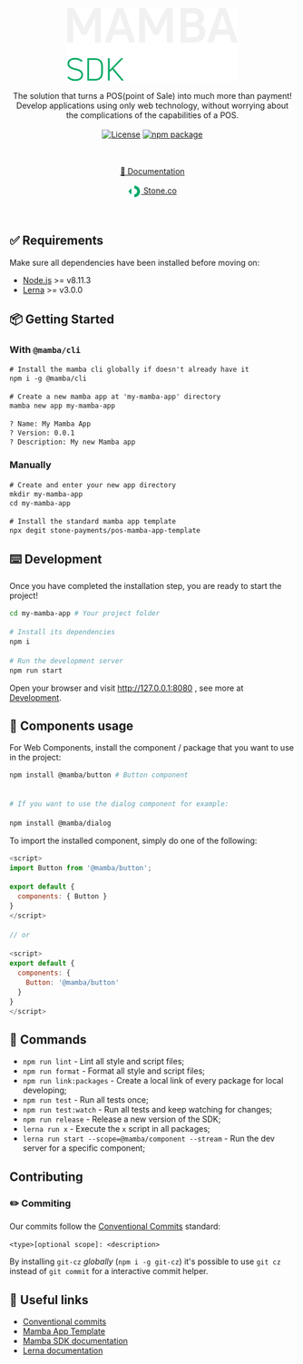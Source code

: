 <p align="center">
  <a href="https://mambasdk-docs.stone.com.br">
    <img width="300" src="./images/logoMambaWhite.png">
  </a>
</p>

<div align="center">

The solution that turns a POS(point of Sale) into much more than payment!
<br />
Develop applications using only web technology, without worrying about the complications of the capabilities of a POS.
<br/>
<br/>
[![License](https://img.shields.io/badge/License-Apache%202.0-blue.svg)](https://opensource.org/licenses/Apache-2.0) [![npm package](https://img.shields.io/npm/v/@mamba/app.svg?style=flat-square)](https://www.npmjs.com/package/@mamba/app)
<br/>

</div>
<br/>

<br/>
<div align="center">
<div><a href="https://mambasdk-docs.stone.com.br" target="_blank">📝 Documentation</a></div><br/>
<div><img height="21" align="top" src="./images/tiny-stone-logo.png" hspace="1"><a href="https://www.stone.co" target="_blank">&nbsp;Stone.co</a></div>
</div>
<br/>
<br/>

## ✅ Requirements

Make sure all dependencies have been installed before moving on:

- [Node.js](http://nodejs.org/) >= v8.11.3
- [Lerna](https://github.com/lerna/lerna) >= v3.0.0

## 📦 Getting Started

### With `@mamba/cli`

```shell
# Install the mamba cli globally if doesn't already have it
npm i -g @mamba/cli

# Create a new mamba app at 'my-mamba-app' directory
mamba new app my-mamba-app

? Name: My Mamba App
? Version: 0.0.1
? Description: My new Mamba app

```

### Manually

```shell
# Create and enter your new app directory
mkdir my-mamba-app
cd my-mamba-app

# Install the standard mamba app template
npx degit stone-payments/pos-mamba-app-template

```

## ⌨️ Development

Once you have completed the installation step, you are ready to start the project!

```bash
cd my-mamba-app # Your project folder

# Install its dependencies
npm i

# Run the development server
npm run start
```

Open your browser and visit http://127.0.0.1:8080 , see more at [Development](https://mambasdk-docs.stone.com.br/guide#desenvolvendo).

## 🔨 Components usage

For Web Components, install the component / package that you want to use in the project:

```bash
npm install @mamba/button # Button component


# If you want to use the dialog component for example:

npm install @mamba/dialog

```

To import the installed component, simply do one of the following:

```js
<script>
import Button from '@mamba/button';

export default {
  components: { Button }
}
</script>

// or

<script>
export default {
  components: {
    Button: '@mamba/button'
  }
}
</script>
```

## 🧰 Commands

- `npm run lint` - Lint all style and script files;
- `npm run format` - Format all style and script files;
- `npm run link:packages` - Create a local link of every package for local developing;
- `npm run test` - Run all tests once;
- `npm run test:watch` - Run all tests and keep watching for changes;
- `npm run release` - Release a new version of the SDK;
- `lerna run x` - Execute the `x` script in all packages;
- `lerna run start --scope=@mamba/component --stream` - Run the dev server for a specific component;

## Contributing

### ✏️ Commiting

Our commits follow the [Conventional Commits](https://www.conventionalcommits.org/en/v1.0.0-beta.3/) standard:

`<type>[optional scope]: <description>`

By installing `git-cz` _globally_ (`npm i -g git-cz`) it's possible to use `git cz` instead of `git commit` for a interactive commit helper.

## 🔗 Useful links

- [Conventional commits](https://www.conventionalcommits.org/en/v1.0.0-beta.3/)
- [Mamba App Template](https://github.com/stone-payments/pos-mamba-app-template)
- [Mamba SDK documentation](https://mambasdk-docs.stone.com.br/)
- [Lerna documentation](https://github.com/lerna/lerna#readme)
